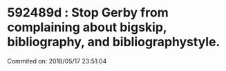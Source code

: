 # 592489d : Stop Gerby from complaining about bigskip, bibliography, and bibliographystyle.

Commited on: 2018/05/17 23:51:04

